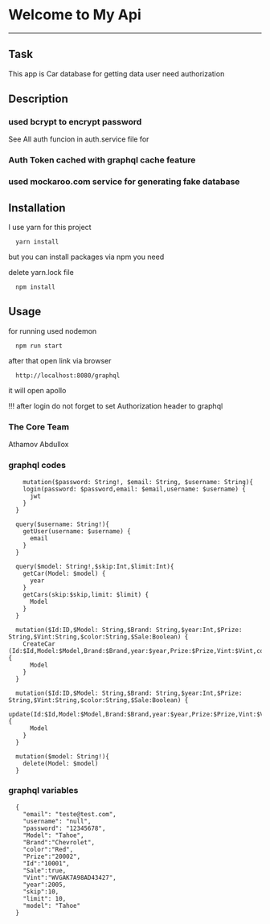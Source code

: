 # Welcome to My Api
***

## Task
This app is Car database for getting data user need authorization

## Description
### used bcrypt to encrypt password 
  See All auth funcion in auth.service file for
### Auth Token cached with graphql cache feature
### used mockaroo.com service for generating fake database

## Installation
I use yarn for this project
```
  yarn install 
```
but you can install packages via npm you need


delete yarn.lock file 
```
  npm install
```

## Usage
for running used nodemon
```
  npm run start
```
after that open link via browser
```
  http://localhost:8080/graphql
```
it will open apollo 

!!! after login do not forget to set Authorization header to graphql

### The Core Team
Athamov Abdullox

### graphql codes
```
    mutation($password: String!, $email: String, $username: String){
    login(password: $password,email: $email,username: $username) {
      jwt
    }
  }

  query($username: String!){
    getUser(username: $username) {
      email
    }
  }

  query($model: String!,$skip:Int,$limit:Int){
    getCar(Model: $model) {
      year
    }
    getCars(skip:$skip,limit: $limit) {
      Model
    }
  }

  mutation($Id:ID,$Model: String,$Brand: String,$year:Int,$Prize: String,$Vint:String,$color:String,$Sale:Boolean) {
    CreateCar (Id:$Id,Model:$Model,Brand:$Brand,year:$year,Prize:$Prize,Vint:$Vint,color:$color,Sale:$Sale) {
      Model
    }
  }

  mutation($Id:ID,$Model: String,$Brand: String,$year:Int,$Prize: String,$Vint:String,$color:String,$Sale:Boolean) {
    update(Id:$Id,Model:$Model,Brand:$Brand,year:$year,Prize:$Prize,Vint:$Vint,color:$color,Sale:$Sale) {
      Model
    }
  }

  mutation($model: String!){
    delete(Model: $model) 
  }
```

### graphql variables
```
  {
    "email": "teste@test.com",
    "username": "null",
    "password": "12345678",
    "Model": "Tahoe",
    "Brand":"Chevrolet",
    "color":"Red",
    "Prize":"20002",
    "Id":"10001",
    "Sale":true,
    "Vint":"WVGAK7A98AD43427",
    "year":2005,
    "skip":10,
    "limit": 10,
    "model": "Tahoe"
  }
```
